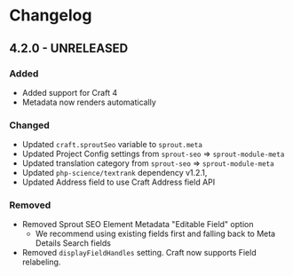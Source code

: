 # Changelog

## 4.2.0 - UNRELEASED

### Added

- Added support for Craft 4
- Metadata now renders automatically 

### Changed

- Updated `craft.sproutSeo` variable to `sprout.meta`
- Updated Project Config settings from `sprout-seo` => `sprout-module-meta`
- Updated translation category from `sprout-seo` => `sprout-module-meta`
- Updated `php-science/textrank` dependency v1.2.1,
- Updated Address field to use Craft Address field API

### Removed

- Removed Sprout SEO Element Metadata "Editable Field" option
  - We recommend using existing fields first and falling back to Meta Details Search fields  
- Removed `displayFieldHandles` setting. Craft now supports Field relabeling.